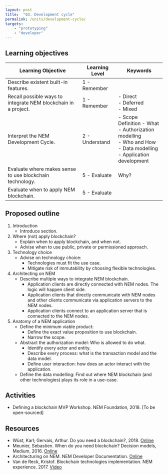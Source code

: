 ```yaml
---
layout: post
title:  "03. Development cycle"
permalink: /units/development-cycle/
targets: 
    - "prototyping"
    - "developer"
---
```


## Learning objectives


| Learning Objective | Learning Level | Keywords |
| --- | --- | --- |
| Describe existent built-in features. | 1 - Remember | |
| Recall possible ways to integrate NEM blockchain in a project. | 1 - Remember | - Direct<br> - Deferred <br> - Mixed |
| Interpret the NEM Development Cycle. | 2 - Understand | - Scope Definition - What<br> - Authorization modelling <br> - Who and How <br>- Data modelling<br> - Application development |
| Evaluate where makes sense to use blockchain technology. | 5 - Evaluate | Why? |
| Evaluate when to apply NEM blockchain.| 5 - Evaluate | |

## Proposed outline

1. Introduction
    * Introduce section.
2. Where (not) apply blockchain?
    * Explain when to apply blockchain, and when not.
    * Advise when to use public, private or permissioned approach.
3. Technology choice
    * Advise on technology choice:
        - Technologies must fit the use case.
        - Mitigate risk of immutability by choosing flexible technologies.
4. Architecting on NEM
    * Describe multiple ways to integrate NEM blockchain.
        - Application clients are directly connected with NEM nodes. The logic will happen client side.  
        - Application clients that directly communicate with NEM nodes and other clients communicate via application servers to the NEM nodes.
        - Application clients connect to an application server that is connected to the NEM nodes. 
5. Anatomy of a NEM application
    * Define the minimum viable product:
        - Define the exact value proposition to use blockchain. 
        - Narrow the scope.
    * Abstract the authorization model: Who is allowed to do what.
        - Identify every actor and entity.
        - Describe every process: what is the transaction model and the data model.
        - Define user interaction: how does an actor interact with the application.
    * Define the data modelling: Find out where NEM blockchain (and other technologies) plays its role in a use-case.

## Activities

* Defining a blockchain MVP Workshop. NEM Foundation, 2018. [To be open-sourced]

## Resources

* Wüst, Karl; Gervais, Arthur. Do you need a blockchain?, 2018. [Online](https://eprint.iacr.org/2017/375.pdf)
* Meunier, Sebastien. When do you need blockchain? Decision models, Medium, 2016. [Online](https://medium.com/@sbmeunier/when-do-you-need-blockchain-decision-models-a5c40e7c9ba1)
* Architecturing on NEM. NEM Developer Documentation. [Online](https://nemtech.github.io/getting-started/what-is-nem.html)
* Van de Reck, Kristof. Blockchain technologies implementation. NEM experience. 2017. [Video](https://www.youtube.com/watch?v=jTSNr2ocs5I)
